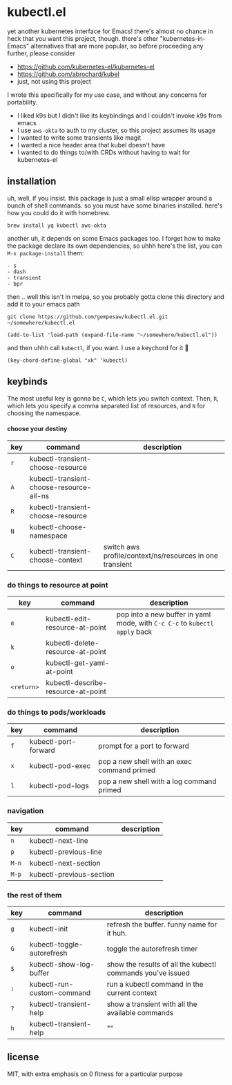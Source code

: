 # kubectl.el

yet another kubernetes interface for Emacs! there's almost no chance in heck
that you want this project, though. there's other "kubernetes-in-Emacs"
alternatives that are more popular, so before proceeding any further, please
consider

- https://github.com/kubernetes-el/kubernetes-el
- https://github.com/abrochard/kubel
- just, not using this project

I wrote this specifically for my use case, and without any concerns for
portability.

- I liked k9s but I didn't like its keybindings and I couldn't invoke k9s from emacs
- I use `aws-okta` to auth to my cluster, so this project assumes its usage
- I wanted to write some transients like magit
- I wanted a nice header area that kubel doesn't have
- I wanted to do things to/with CRDs without having to wait for kubernetes-el

## installation

uh, well, if you insist. this package is just a small elisp wrapper around a
bunch of shell commands. so you must have some binaries installed. here's how
you could do it with homebrew.

```
brew install yq kubectl aws-okta
```

another uh, it depends on some Emacs packages too. I forget how to make the
package declare its own dependencies, so uhhh here's the list, you can
`M-x package-install` them:

```
- s
- dash
- transient
- bpr
```

then .. well this isn't in melpa, so you probably gotta clone this directory and
add it to your emacs path

```
git clone https://github.com/gempesaw/kubectl.el.git ~/somewhere/kubectl.el
```

```elisp
(add-to-list 'load-path (expand-file-name "~/somewhere/kubectl.el"))
```

and then uhhh call `kubectl`, if you want. I use a keychord for it :shrug:

```elisp
(key-chord-define-global "xk" 'kubectl)
```

## keybinds

The most useful key is gonna be `C`, which lets you switch context. Then, `R`,
which lets you specify a comma separated list of resources, and `N` for choosing
the namespace.

#### choose your destiny

| key | command                                  | description                                              |
|-----|------------------------------------------|----------------------------------------------------------|
| `r` | kubectl-transient-choose-resource        |                                                          |
| `A` | kubectl-transient-choose-resource-all-ns |                                                          |
| `R` | kubectl-transient-choose-resource        |                                                          |
| `N` | kubectl-choose-namespace                 |                                                          |
| `C` | kubectl-transient-choose-context         | switch aws profile/context/ns/resources in one transient |

### do things to resource at point

| key        | command                            | description                                                                |
|------------|------------------------------------|----------------------------------------------------------------------------|
| `e`        | kubectl-edit-resource-at-point     | pop into a new buffer in yaml mode, with `C-c C-c` to `kubectl apply` back |
| `k`        | kubectl-delete-resource-at-point   |                                                                            |
| `o`        | kubectl-get-yaml-at-point          |                                                                            |
| `<return>` | kubectl-describe-resource-at-point |                                                                            |

### do things to pods/workloads

| key | command              | description                                 |
|-----|----------------------|---------------------------------------------|
| `f` | kubectl-port-forward | prompt for a port to forward                |
| `x` | kubectl-pod-exec     | pop a new shell with an exec command primed |
| `l` | kubectl-pod-logs     | pop a new shell with a log command primed   |


### navigation

| key   | command                  | description |
|-------|--------------------------|-------------|
| `n`   | kubectl-next-line        |             |
| `p`   | kubectl-previous-line    |             |
| `M-n` | kubectl-next-section     |             |
| `M-p` | kubectl-previous-section |             |


### the rest of them

| key | command                    | description                                                |
|-----|----------------------------|------------------------------------------------------------|
| `g` | kubectl-init               | refresh the buffer. funny name for it huh.                 |
| `G` | kubectl-toggle-autorefresh | toggle the autorefresh timer                               |
| `$` | kubectl-show-log-buffer    | show the results of all the kubectl commands you've issued |
| `:` | kubectl-run-custom-command | run a kubectl command in the current context               |
| `?` | kubectl-transient-help     | show a transient with all the available commands           |
| `h` | kubectl-transient-help     | ""                                                         |

## license

MIT, with extra emphasis on 0 fitness for a particular purpose
